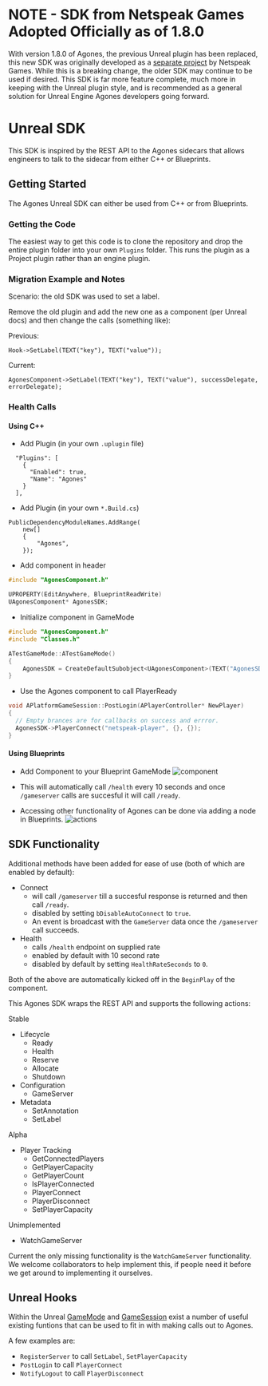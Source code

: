 # NOTE - SDK from Netspeak Games Adopted Officially as of 1.8.0

With version 1.8.0 of Agones, the previous Unreal plugin has been replaced, this new SDK was originally developed as a [separate project](https://github.com/netspeakgames/UnrealAgonesSDK) by Netspeak Games. While this is a breaking change, the older SDK may continue to be used if desired. This SDK is far more feature complete, much more in keeping with the Unreal plugin style, and is recommended as a general solution for Unreal Engine Agones developers going forward.

# Unreal SDK

This SDK is inspired by the REST API to the Agones sidecars that allows engineers to talk to the sidecar from either C++ or Blueprints.

## Getting Started

The Agones Unreal SDK can either be used from C++ or from Blueprints.

### Getting the Code

The easiest way to get this code is to clone the repository and drop the entire plugin folder into your own `Plugins` folder. This runs the plugin as a Project plugin rather than an engine plugin.

### Migration Example and Notes

Scenario: the old SDK was used to set a label.

Remove the old plugin and add the new one as a component (per Unreal docs) and then change the calls (something like):

Previous:
```
Hook->SetLabel(TEXT("key"), TEXT("value"));
```
Current:
```
AgonesComponent->SetLabel(TEXT("key"), TEXT("value"), successDelegate, errorDelegate);
```

### Health Calls
#### Using C++
- Add Plugin (in your own `.uplugin` file)
```
  "Plugins": [
    {
      "Enabled": true,
      "Name": "Agones"
    }
  ],
```
- Add Plugin (in your own `*.Build.cs`)
```
PublicDependencyModuleNames.AddRange(
    new[]
    {
        "Agones",
    });
```
- Add component in header
```c++
#include "AgonesComponent.h"

UPROPERTY(EditAnywhere, BlueprintReadWrite)
UAgonesComponent* AgonesSDK;
```
- Initialize component in GameMode
```c++
#include "AgonesComponent.h"
#include "Classes.h"

ATestGameMode::ATestGameMode()
{
	AgonesSDK = CreateDefaultSubobject<UAgonesComponent>(TEXT("AgonesSDK"));
}
```

- Use the Agones component to call PlayerReady
```c++
void APlatformGameSession::PostLogin(APlayerController* NewPlayer)
{
  // Empty brances are for callbacks on success and errror.
  AgonesSDK->PlayerConnect("netspeak-player", {}, {});
}
```

#### Using Blueprints
- Add Component to your Blueprint GameMode
![component](/docs/img/01_bp_component.PNG)
- This will automatically call `/health` every 10 seconds and once `/gameserver` calls are succesful it will call `/ready`.

- Accessing other functionality of Agones can be done via adding a node in Blueprints.
![actions](/docs/img/02_bp_actions.PNG)


## SDK Functionality

Additional methods have been added for ease of use (both of which are enabled by default):

- Connect
  - will call `/gameserver` till a succesful response is returned and then call `/ready`.
  - disabled by setting `bDisableAutoConnect` to `true`.
  - An event is broadcast with the `GameServer` data once the `/gameserver` call succeeds.
- Health
  - calls `/health` endpoint on supplied rate
  - enabled by default with 10 second rate
  - disabled by default by setting `HealthRateSeconds` to `0`.

Both of the above are automatically kicked off in the `BeginPlay` of the component.

This Agones SDK wraps the REST API and supports the following actions:

Stable
- Lifecycle
  - Ready
  - Health
  - Reserve
  - Allocate
  - Shutdown
- Configuration
  - GameServer
- Metadata
  - SetAnnotation
  - SetLabel

Alpha
- Player Tracking
  - GetConnectedPlayers
  - GetPlayerCapacity
  - GetPlayerCount
  - IsPlayerConnected
  - PlayerConnect
  - PlayerDisconnect
  - SetPlayerCapacity

Unimplemented
  - WatchGameServer

Current the only missing functionality is the `WatchGameServer` functionality. We welcome collaborators to help implement this, if people need it before we get around to implementing it ourselves.

## Unreal Hooks

Within the Unreal [GameMode](https://docs.unrealengine.com/en-US/API/Runtime/Engine/GameFramework/AGameMode/index.html) and [GameSession](https://docs.unrealengine.com/en-US/API/Runtime/Engine/GameFramework/AGameSession/index.html) exist a number of useful existing
funtions that can be used to fit in with making calls out to Agones.

A few examples are:
- `RegisterServer` to call `SetLabel`, `SetPlayerCapacity`
- `PostLogin` to call `PlayerConnect`
- `NotifyLogout` to call `PlayerDisconnect`
